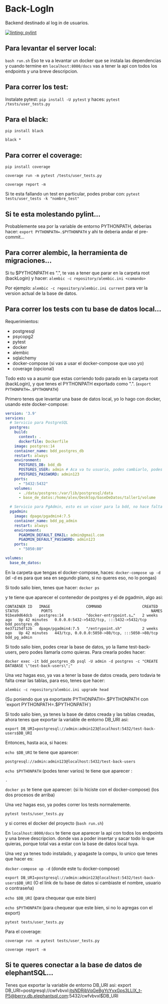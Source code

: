 # Back-LogIn
Backend destinado al log in de usuarios.

[![linting: pylint](https://img.shields.io/badge/linting-pylint-yellowgreen)](https://github.com/pylint-dev/pylint)

## Para levantar el server local:
`bash run.sh`
Eso te va a levantar un docker que se instala las dependencias y cuando termine en `localhost:8000/docs` vas a tener la api con todos
los endpoints y una breve descripcion.
## Para correr los test:
Instalate pytest: 
`pip install -U pytest`
y haces:
`pytest /tests/user_tests.py`
## Para el black:
`pip install black`

`black *`
## Para correr el coverage:
`pip install coverage`

`coverage run -m pytest /tests/user_tests.py`

`coverage report -m`

Si te esta fallando un test en particular, podes probar con:
`pytest tests/user_tests -k "nombre_test"`

## Si te esta molestando pylint...
Probablemente sea por la variable de entorno PYTHONPATH, deberias hacer:
`export PYTHONPATH=.$PYTHONPATH`
y ahi te deberia andar el pre-commit...

## Para correr alembic, la herramienta de migraciones...
Si tu $PYTHONPATH es ".", te vas a tener que parar en la carpeta root (backLogin)
y hacer:
`alembic -c repository/alembic.ini <comando>`

Por ejemplo:
`alembic -c repository/alembic.ini current` para ver la version actual de la base de datos.

## Para correr los tests con tu base de datos local...
Requerimientos:
- postgresql
- psycopg2
- pytest
- docker
- alembic
- sqlalchemy
- docker-compose (si vas a usar el docker-compose que uso yo)
- coverage (opcional)

Todo esto va a asumir que estas corriendo todo parado en la carpeta root (backLogin), y que tenes el PYTHONPATH exportado como ".". (`export PYTHONPATH=.$PYTHONPATH`)

Primero tenes que levantar una base de datos local, yo lo hago con docker, usando este docker-compose:
```yaml
version: '3.9'
services:
  # Servicio para PostgreSQL
  postgres:
    build:
      context: .
      dockerfile: Dockerfile
    image: postgres:14
    container_name: bdd_postgres_db
    restart: always
    environment:
      POSTGRES_DB: bdd_db
      POSTGRES_USER: admin # Aca va tu usuario, podes cambiarlo, podes no hacerlo, da igual
      POSTGRES_PASSWORD: admin123
    ports:
      - "5432:5432"
    volumes:
      - ./data/postgres:/var/lib/postgresql/data
      - base_de_datos:/home/alex/Desktop/baseDeDatos/taller1/volume

  # Servicio para PgAdmin, esto es un visor para la bdd, no hace falta realmente.
  pgadmin:
    image: dpage/pgadmin4:7.5
    container_name: bdd_pg_admin
    restart: always
    environment:
      PGADMIN_DEFAULT_EMAIL: admin@gmail.com
      PGADMIN_DEFAULT_PASSWORD: admin123
    ports:
      - "5050:80"

volumes:
  base_de_datos:
```
En la carpeta que tengas el docker-compose, haces:
`docker-compose up -d` (el -d es para que sea en segundo plano, si no queres eso, no lo pongas)

Si todo salio bien, tenes que hacer:
`docker ps`

y te tiene que aparecer el contenedor de postgres y el de pgadmin, algo asi:

```
CONTAINER ID   IMAGE                COMMAND                  CREATED       STATUS          PORTS                                            NAMES
91bea9d64dcb   postgres:14          "docker-entrypoint.s…"   2 weeks ago   Up 42 minutes   0.0.0.0:5432->5432/tcp, :::5432->5432/tcp        bdd_postgres_db
6e37125df12b   dpage/pgadmin4:7.5   "/entrypoint.sh"         2 weeks ago   Up 42 minutes   443/tcp, 0.0.0.0:5050->80/tcp, :::5050->80/tcp   bdd_pg_admin
```
Si todo salio bien, podes crear la base de datos, yo la llame test-back-users, pero podes llamarla como quieras.
Para crearla podes hacer:

`docker exec -it bdd_postgres_db psql -U admin -d postgres -c "CREATE DATABASE \"test-back-users\";"`

Una vez hagas eso, ya vas a tener la base de datos creada, pero todavia te falta crear las tablas, para eso, tenes que hacer:

`alembic -c repository/alembic.ini upgrade head` 

(Su poniendo que ya exportaste PYTHONPATH=.$PYTHONPATH con `export PYTHONPATH=.$PYTHONPATH`)

Si todo salio bien, ya tenes la base de datos creada y las tablas creadas, ahora tenes que exportar la variable de entorno DB_URI asi:

`export DB_URI=postgresql://admin:admin123@localhost:5432/test-back-users$DB_URI`

Entonces, hasta aca, si haces:

`echo $DB_URI` te tiene que aparecer:

`postgresql://admin:admin123@localhost:5432/test-back-users`

`echo $PYTHONPATH` (podes tener varios) te tiene que aparecer :

`.`

`docker ps` te tiene que aparecer: (si lo hiciste con el docker-compose)
(los dos procesos de arriba)

Una vez hagas eso, ya podes correr los tests normalemente.

`pytest tests/user_tests.py`

y si corres el docker del proyecto (`bash run.sh`)

En `localhost:8000/docs` te tiene que aparecer la api con todos los endpoints y una breve descripcion.
donde vas a poder insertar y sacar todo lo que quieras, porque total vas a estar con la base de datos local tuya.

Una vez ya tenes todo instalado, y apagaste la compu, lo unico que tenes que hacer es:

`docker-compose up -d` (donde este tu docker-compose)

`export DB_URI=postgresql://admin:admin123@localhost:5432/test-back-users$DB_URI` (O el link de tu base de datos si cambiaste el nombre, usuario o contraseña)

`echo $DB_URI` (para chequear que este bien)

`echo $PYTHONPATH` (para chequear que este bien, si no lo agregas con el export)

`pytest tests/user_tests.py`

Para el coverage:

`coverage run -m pytest tests/user_tests.py`

`coverage report -m`


## Si te queres conectar a la base de datos de elephantSQL...
Tenes que exportar la variable de entorno DB_URI asi:
export DB_URI=postgresql://cwfvbvxl:jtsNDRjbVqGeBgYcYvxGps3LLlX_t-P5@berry.db.elephantsql.com:5432/cwfvbvxl$DB_URI

